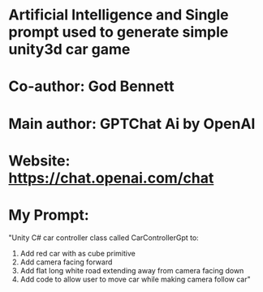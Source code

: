 
# Artificial Intelligence and Single prompt used to generate simple unity3d car game


# Co-author: God Bennett
# Main author: GPTChat Ai by OpenAI
# Website: https://chat.openai.com/chat


# My Prompt:

"Unity C# car controller class called CarControllerGpt to:

1. Add red car with as cube primitive
2. Add camera facing forward
3. Add flat long white road extending away from camera facing down
4. Add code to allow user to move car while making camera follow car"
